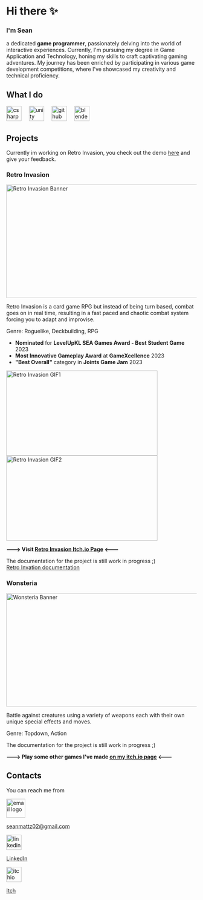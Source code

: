 # Hi there ✨
### I'm Sean
a dedicated **game programmer**, passionately delving into the world of interactive experiences. Currently, I'm pursuing my degree in Game Application and Technology, honing my skills to craft captivating gaming adventures. My journey has been enriched by participating in various game development competitions, where I've showcased my creativity and technical proficiency.

## What I do
<div align="left">
  <img src="https://cdn.jsdelivr.net/gh/devicons/devicon/icons/csharp/csharp-original.svg" height="40" alt="csharp logo"  />
  <img width="12" />
  <img src="https://cdn-icons-png.flaticon.com/512/5969/5969346.png" height="40" alt="unity logo"  />
  <img width="12" />
  <img src="https://cdn-icons-png.flaticon.com/512/5968/5968866.png" height="40" alt="github logo"  />
  <img width="12" />
  <img src="https://cdn.jsdelivr.net/gh/devicons/devicon/icons/blender/blender-original.svg" height="40" alt="blender logo"  />
</div>

## Projects
Currently im working on Retro Invasion,
you check out the demo [here](https://wilsonn.itch.io/retro-invasion) and give your feedback.

### Retro Invasion
<img src="https://github.com/SnMatt/SnMatt/assets/92210062/f62a6b4f-15b6-497f-8cb5-e09eddbabe04" width="960" height="300" alt="Retro Invasion Banner"  />

Retro Invasion is a card game RPG but instead of being turn based, combat goes on in real time, resulting in a fast paced and chaotic combat system forcing you to adapt and improvise.  

Genre: Roguelike, Deckbuilding, RPG  

- **Nominated** for **LevelUpKL SEA Games Award - Best Student Game** 2023
- **Most Innovative Gameplay Award** at **GameXcellence** 2023
- **"Best Overall"** category in **Joints Game Jam** 2023

<img src="https://github.com/SnMatt/SnMatt/assets/92210062/dce7528f-c570-4d05-9a5e-6c490b52e314" width="400" height="225" alt="Retro Invasion GIF1"  />

<img src="https://github.com/SnMatt/SnMatt/assets/92210062/4e702b77-e3fe-460e-8299-bc722fe6ae54" width="400" height="225" alt="Retro Invasion GIF2"  />

**---> Visit [Retro Invasion Itch.io Page](https://wilsonn.itch.io/retro-invasion) <---**

The documentation for the project is still work in progress ;)  
[Retro Invation documentation](./ProjectDocumentations/RetroInvasion)


### Wonsteria
<img src="https://github.com/SnMatt/SnMatt/assets/92210062/89da9f84-0acf-49aa-b057-ce7f07b21c86" width="960" height="300" alt="Wonsteria Banner"  />

Battle against creatures using a variety of weapons each with their own unique special effects and moves.

Genre: Topdown, Action

The documentation for the project is still work in progress ;)  

**---> Play some other games I've made [on my itch.io page](https://smtt.itch.io/) <---**

## Contacts
You can reach me from
<div align="left">
  <img src="https://cdn-icons-png.flaticon.com/512/6596/6596116.png" width="50" height="50" alt="email logo"  />
</div>

seanmattz02@gmail.com

<div align="left">
  <img src="https://raw.githubusercontent.com/maurodesouza/profile-readme-generator/master/src/assets/icons/social/linkedin/default.svg" width="40" height="40" alt="linkedin logo"  />
</div>

[LinkedIn](https://www.linkedin.com/in/sean-matt/)

<div align="left">
  <img src="https://static.itch.io/images/itchio-textless-white.svg" width="40" height="40" alt="itchio logo"  />
</div>

[Itch](https://smtt.itch.io/)
